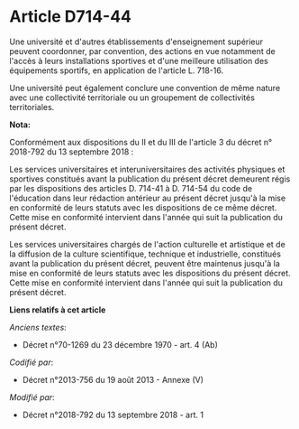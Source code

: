 # Article D714-44

Une université et d'autres établissements d'enseignement supérieur peuvent coordonner, par convention, des actions en vue
notamment de l'accès à leurs installations sportives et d'une meilleure utilisation des équipements sportifs, en application
de l'article L. 718-16.

Une université peut également conclure une convention de même nature avec une collectivité territoriale ou un groupement de
collectivités territoriales.

**Nota:**

Conformément aux dispositions du II et du III de l'article 3 du décret n° 2018-792 du 13 septembre 2018 :

Les services universitaires et interuniversitaires des activités physiques et sportives constitués avant la publication du
présent décret demeurent régis par les dispositions des articles D. 714-41 à D. 714-54 du code de l'éducation  dans leur
rédaction antérieur au présent décret jusqu'à la mise en conformité de leurs statuts avec les dispositions de ce même décret.
Cette mise en conformité intervient dans l'année qui suit la publication du présent décret.

Les services universitaires chargés de l'action culturelle et artistique et de la diffusion de la culture scientifique,
technique et industrielle, constitués avant la publication du présent décret, peuvent être maintenus jusqu'à la mise en
conformité de leurs statuts avec les dispositions du présent décret. Cette mise en conformité intervient dans l'année qui
suit la publication du présent décret.

**Liens relatifs à cet article**

_Anciens textes_:

  - Décret n°70-1269 du 23 décembre 1970 - art. 4 (Ab)

_Codifié par_:

  - Décret n°2013-756 du 19 août 2013 -  Annexe (V)

_Modifié par_:

  - Décret n°2018-792 du 13 septembre 2018 - art. 1
